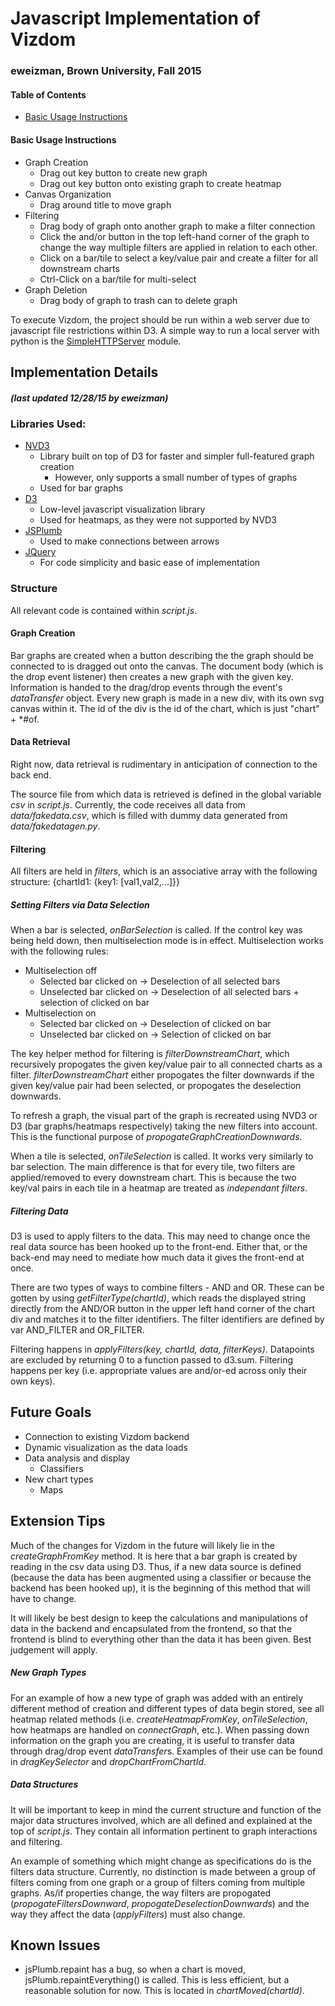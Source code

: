 # Javascript Implementation of Vizdom
### eweizman, Brown University, Fall 2015

#### Table of Contents

* [Basic Usage Instructions](#basic-usage-instructions)

#### Basic Usage Instructions
* Graph Creation
	* Drag out key button to create new graph
	* Drag out key button onto existing graph to create heatmap
* Canvas Organization
	* Drag around title to move graph
* Filtering
	* Drag body of graph onto another graph to make a filter connection
	* Click the and/or button in the top left-hand corner of the graph to change the way multiple filters are applied in relation to each other.
	* Click on a bar/tile to select a key/value pair and create a filter for all downstream charts
	* Ctrl-Click on a bar/tile for multi-select
* Graph Deletion
	* Drag body of graph to trash can to delete graph

To execute Vizdom, the project should be run within a web server due to javascript file restrictions within D3. A simple way to run a local server with python is the [SimpleHTTPServer](https://docs.python.org/2/library/basehttpserver.html#BaseHTTPServer.BaseHTTPRequestHandler) module.

## Implementation Details 
##### *(last updated 12/28/15 by eweizman)*

### Libraries Used:
* [NVD3](http://nvd3.org/)
	* Library built on top of D3 for faster and simpler full-featured graph creation
		* However, only supports a small number of types of graphs
	* Used for bar graphs
* [D3](http://d3js.org/)
	* Low-level javascript visualization library
	* Used for heatmaps, as they were not supported by NVD3
* [JSPlumb](https://jsplumbtoolkit.com/)
	* Used to make connections between arrows
* [JQuery](https://jquery.com/)
	* For code simplicity and basic ease of implementation

### Structure

All relevant code is contained within *script.js*.

#### Graph Creation

Bar graphs are created when a button describing the the graph should be connected to is dragged out onto the canvas. The document body (which is the drop event listener) then creates a new graph with the given key.
Information is handed to the drag/drop events through the event's *dataTransfer* object.
Every new graph is made in a new div, with its own svg canvas within it. The id of the div is the id of the chart, which is just "chart" + *#of.

#### Data Retrieval 

Right now, data retrieval is rudimentary in anticipation of connection to the back end. 

The source file from which data is retrieved is defined in the global variable *csv* in *script.js*. Currently, the code receives all data from *data/fakedata.csv*, which is filled with dummy data generated from *data/fakedatagen.py*. 

#### Filtering

All filters are held in *filters*, which is an associative array with the following structure:
{chartId1: {key1: [val1,val2,...]}}

##### Setting Filters via Data Selection

When a bar is selected, *onBarSelection* is called. If the control key was being held down, then multiselection mode is in effect. 
Multiselection works with the following rules:
* Multiselection off
	* Selected bar clicked on -> Deselection of all selected bars
	* Unselected bar clicked on -> Deselection of all selected bars + selection of clicked on bar
* Multiselection on
	* Selected bar clicked on -> Deselection of clicked on bar
	* Unselected bar clicked on -> Selection of clicked on bar

The key helper method for filtering is *filterDownstreamChart*, which recursively propogates the given key/value pair to all connected charts as a filter. *filterDownstreamChart* either propogates the filter downwards if the given key/value pair had been selected, or propogates the deselection downwards. 

To refresh a graph, the visual part of the graph is recreated using NVD3 or D3 (bar graphs/heatmaps respectively) taking the new filters into account. This is the functional purpose of *propogateGraphCreationDownwards*.



When a tile is selected, *onTileSelection* is called. It works very similarly to bar selection. The main difference is that for every tile, two filters are applied/removed to every downstream chart. This is because the two key/val pairs in each tile in a heatmap are treated as *independant filters*.

##### Filtering Data

D3 is used to apply filters to the data. This may need to change once the real data source has been hooked up to the front-end. Either that, or the back-end may need to mediate how much data it gives the front-end at once. 

There are two types of ways to combine filters - AND and OR. These can be gotten by using *getFilterType(chartId)*, which reads the displayed string directly from the AND/OR button in the upper left hand corner of the chart div and matches it to the filter identifiers. The filter identifiers are defined by var AND_FILTER and OR_FILTER.

Filtering happens in *applyFilters(key, chartId, data, filterKeys)*. Datapoints are excluded by returning 0 to a function passed to d3.sum. Filtering happens per key (i.e. appropriate values are and/or-ed across only their own keys).

## Future Goals
* Connection to existing Vizdom backend
* Dynamic visualization as the data loads
* Data analysis and display
	* Classifiers
* New chart types
	* Maps

## Extension Tips
Much of the changes for Vizdom in the future will likely lie in the *createGraphFromKey* method. It is here that a bar graph is created by reading in the csv data using D3. Thus, if a new data source is defined (because the data has been augmented using a classifier or because the backend has been hooked up), it is the beginning of this method that will have to change. 

It will likely be best design to keep the calculations and manipulations of data in the backend and encapsulated from the frontend, so that the frontend is blind to everything other than the data it has been given. Best judgement will apply.

##### New Graph Types
For an example of how a new type of graph was added with an entirely different method of creation and different types of data begin stored, see all heatmap related methods (i.e. *createHeatmapFromKey*, *onTileSelection*, how heatmaps are handled on *connectGraph*, etc.). When passing down information on the graph you are creating, it is useful to transfer data through drag/drop event *dataTransfer*s. Examples of their use can be found in *dragKeySelector* and *dropChartFromChartId*.

##### Data Structures
It will be important to keep in mind the current structure and function of the major data structures involved, which are all defined and explained at the top of *script.js*. They contain all information pertinent to graph interactions and filtering. 

An example of something which might change as specifications do is the filters data structure. Currently, no distinction is made between a group of filters coming from one graph or a group of filters coming from multiple graphs. As/if properties change, the way filters are propogated (*propogateFiltersDownward*, *propogateDeselectionDownwards*) and the way they affect the data (*applyFilters*) must also change.

## Known Issues
* jsPlumb.repaint has a bug, so when a chart is moved, jsPlumb.repaintEverything() is called. This is less efficient, but a reasonable solution for now. This is located in *chartMoved(chartId)*.